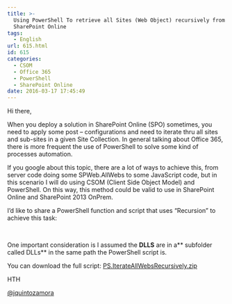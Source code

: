 ```yaml
---
title: >-
  Using PowerShell To retrieve all Sites (Web Object) recursively from
  SharePoint Online
tags:
  - English
url: 615.html
id: 615
categories:
  - CSOM
  - Office 365
  - PowerShell
  - SharePoint Online
date: 2016-03-17 17:45:49
---
```


Hi there,

When you deploy a solution in SharePoint Online (SPO) sometimes, you need to apply some post – configurations and need to iterate thru all sites and sub-sites in a given Site Collection. In general talking about Office 365, there is more frequent the use of PowerShell to solve some kind of processes automation.

If you google about this topic, there are a lot of ways to achieve this, from server code doing some SPWeb.AllWebs to some JavaScript code, but in this scenario I will do using CSOM (Client Side Object Model) and PowerShell. On this way, this method could be valid to use in SharePoint Online and SharePoint 2013 OnPrem.

I’d like to share a PowerShell function and script that uses “Recursion” to achieve this task:

&nbsp;
<script src="https://gist.github.com/jquintozamora/fbb398e619ae32aab834.js"></script> 

One important consideration is I assumed the **DLLS** are in a** subfolder called DLLs** in the same path the PowerShell script is.

You can download the full script: [PS.IterateAllWebsRecursively.zip](https://blog.josequinto.com/wp-content/uploads/2016/03/PS.IterateAllWebsRecursively.zip "https://blog.josequinto.com/wp-content/uploads/2016/03/PS.IterateAllWebsRecursively.zip")

HTH

[@jquintozamora](https://twitter.com/jquintozamora)